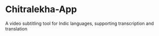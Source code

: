 # Chitralekha-App
A video subtitling tool for Indic languages, supporting transcription and translation
